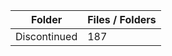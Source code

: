 | Folder       |   Files / Folders |
|--------------|-------------------|
| Discontinued |               187 |